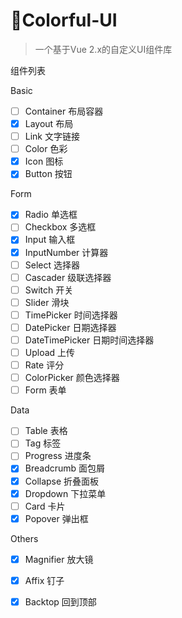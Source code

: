 # :rainbow:Colorful-UI

> 一个基于Vue 2.x的自定义UI组件库

组件列表

Basic

- [ ] Container 布局容器
- [x] Layout 布局
- [ ] Link 文字链接
- [ ] Color 色彩
- [x] Icon 图标
- [x] Button 按钮

Form

- [x] Radio 单选框
- [ ] Checkbox 多选框
- [x] Input 输入框
- [x] InputNumber 计算器
- [ ] Select 选择器
- [ ] Cascader 级联选择器
- [ ] Switch 开关
- [ ] Slider 滑块
- [ ] TimePicker 时间选择器 
- [ ] DatePicker 日期选择器
- [ ] DateTimePicker 日期时间选择器
- [ ] Upload 上传
- [ ] Rate 评分
- [ ] ColorPicker 颜色选择器
- [ ] Form 表单

Data

- [ ] Table 表格
- [ ] Tag 标签
- [ ] Progress 进度条
- [x] Breadcrumb 面包屑 
- [x] Collapse 折叠面板
- [x] Dropdown 下拉菜单
- [ ] Card 卡片
- [x] Popover 弹出框

Others

- [x] Magnifier 放大镜
- [x] Affix 钉子
- [x] Backtop 回到顶部





